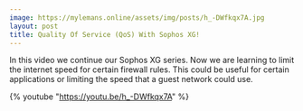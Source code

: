 ```yaml
---
image: https://mylemans.online/assets/img/posts/h_-DWfkqx7A.jpg
layout: post
title: Quality Of Service (QoS) With Sophos XG!
---
```


In this video we continue our Sophos XG series. Now we are learning to limit the internet speed for certain firewall rules. This could be useful for certain applications or limiting the speed that a guest network could use.

{% youtube "https://youtu.be/h_-DWfkqx7A" %}